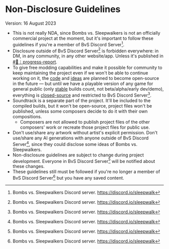 # Non-Disclosure Guidelines

Version: 16 August 2023

- This is not really NDA, since Bombs vs. Sleepwalkers is not an officially commercial project at the moment, but it's important to follow these guidelines if you're a member of BvS Discord Server[^1].
- Disclosure outside of BvS Discord Server[^1] is forbidden everywhere: in DM, in any community, in any other website/app. Unless it's published in [#📢︱progress-report](https://discord.com/channels/1040941619488239638/1140272532071661638).
- To give free modding capabilities and make it possible for community to keep maintaining the project even if we won't be able to continue working on it, the <u>code</u> and <u>ideas</u> are planned to become open-source in the future — but until we have a playable version of any game for general public (only <u>stable</u> builds count, not beta/alpha/early dev/demo), everything is <u>closed-source</u> and restricted to BvS Discord Server[^1].
- Soundtrack is a separate part of the project. It'll be included to the compiled builds, but it won't be open-source, project files won't be published, unless some composers decide to do it with their own compositions.
  - Composers are not allowed to publish project files of the other composers' work or recreate those project files for public use.
- Don't use/share any artwork without artist's explicit permission. Don't use/share any AI generations with anyone outside of BvS Discord Server[^1], since they could disclose some ideas of Bombs vs. Sleepwalkers.
- Non-disclosure guidelines are subject to change during project development. Everyone in BvS Discord Server[^1] will be notified about these changes.
- These guidelines still must be followed if you're no longer a member of BvS Discord Server[^1] but you have any saved content.

[^1]: Bombs vs. Sleepwalkers Discord server. https://discord.io/sleepwalk
